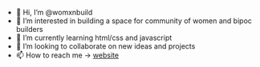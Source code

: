 - 👋 Hi, I’m @womxnbuild
- 👀 I’m interested in building a space for community of women and bipoc builders
- 🌱 I’m currently learning html/css and javascript
- 💞️ I’m looking to collaborate on new ideas and projects
- 📫 How to reach me -> [website](https://womxnbuild.xyz)

<!---
womxnbuild/womxnbuild is a ✨ special ✨ repository because its `README.md` (this file) appears on your GitHub profile.
You can click the Preview link to take a look at your changes.
--->
